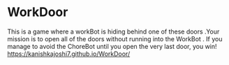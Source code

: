 # WorkDoor
This is a game where a workBot is hiding behind one of these doors .Your mission is to open all of the doors without running into the WorkBot . If you manage to avoid the ChoreBot until you open the very last door, you win!
 https://kanishkajoshi7.github.io/WorkDoor/
